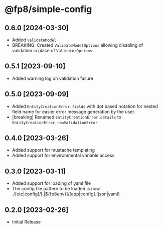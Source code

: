 # @fp8/simple-config

## 0.6.0 [2024-03-30]

* Added `validateModel`
* BREAKING: Created `ValidateModelOptions` allowing disabling of validation in place of `ValidatorOptions`

## 0.5.1 [2023-09-10]

* Added warning log on validation failure

## 0.5.0 [2023-09-09]

* Added `EntityCreationError.fields` with dot based notation for nested field name for easier
  error message generation by the user.
* [breaking] Renamed `EntityCreationError.details` to `EntityCreationError.rawValidationError`

## 0.4.0 [2023-03-26]

* Added support for mustache templating
* Added support for environmental variable access

## 0.3.0 [2023-03-11]

* Added support for loading of yaml file
* The config file pattern to be loaded is now ./[etc|config]/[.|${fp8env}]/[app|config].[json|yaml]

## 0.2.0 [2023-02-26]

* Initial Release
